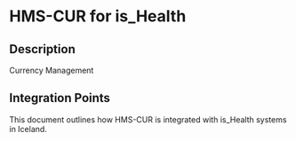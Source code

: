# HMS-CUR for is_Health

## Description

Currency Management

## Integration Points

This document outlines how HMS-CUR is integrated with is_Health systems in Iceland.
